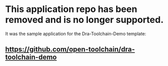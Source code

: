 # This application repo has been removed and is no longer supported.

 It was the sample application for the Dra-Toolchain-Demo template:
## https://github.com/open-toolchain/dra-toolchain-demo

